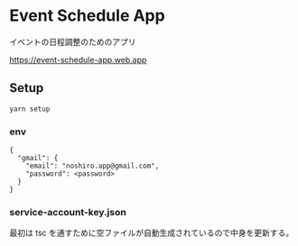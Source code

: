 # Event Schedule App

イベントの日程調整のためのアプリ

https://event-schedule-app.web.app

## Setup

```
yarn setup
```

### env

```
{
  "gmail": {
    "email": "noshiro.app@gmail.com",
    "password": <password>
  }
}
```

### service-account-key.json

最初は tsc を通すために空ファイルが自動生成されているので中身を更新する。
